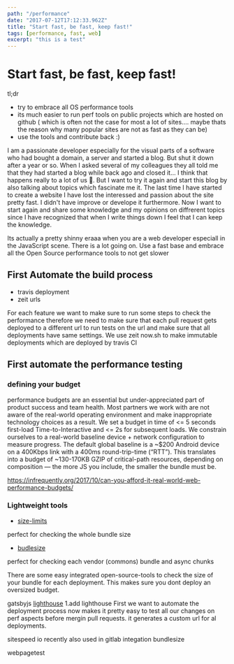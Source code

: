 ```yaml
---
path: "/performance"
date: "2017-07-12T17:12:33.962Z"
title: "Start fast, be fast, keep fast!"
tags: [performance, fast, web]
excerpt: "this is a test"
---
```


# Start fast, be fast, keep fast!

tl;dr

* try to embrace all OS performance tools
* its much easier to run perf tools on public projects which are hosted on github ( which is often not the case for most a lot of sites.... maybe thats the reason why many popular sites are not as fast as they can be)
* use the tools and contribute back :)

I am a passionate developer especially for the visual parts of a software who had bought a domain, a server and started a blog. But shut it down after a year or so. When I asked several of my colleagues they all told me that they had started a blog while back ago and closed it... I think that happens really to a lot of us 🙈. But I want to try it again and start this blog by also talking about topics which fascinate me it. The last time I have started to create a website I have lost the interessed and passion about the site pretty fast. I didn't have improve or develope it furthermore. Now I want to start again and share some knowledge and my opinions on diffrerent topics since I have recognized that when I write things down I feel that I can keep the knowledge.

Its actually a pretty shinny eraaa when you are a web developer especiall in the JavaScript scene. There is a lot going on.
Use a fast base and embrace all the Open Source performance tools to not get slower

## First Automate the build process

* travis deployment
* zeit urls

For each feature we want to make sure to run some steps to check the performance therefore we need to make sure that each pull request gets deployed to a different url to run tests on the url and make sure that all deployments have same settings. We use zeit now.sh to make immutable deployments which are deployed by travis CI

## First automate the performance testing

### defining your budget

performance budgets are an essential but under-appreciated part of product success and team health. Most partners we work with are not aware of the real-world operating environment and make inappropriate technology choices as a result. We set a budget in time of <= 5 seconds first-load Time-to-Interactive and <= 2s for subsequent loads. We constrain ourselves to a real-world baseline device + network configuration to measure progress. The default global baseline is a ~$200 Android device on a 400Kbps link with a 400ms round-trip-time (“RTT”). This translates into a budget of ~130-170KB GZIP of critical-path resources, depending on composition — the more JS you include, the smaller the bundle must be.

https://infrequently.org/2017/10/can-you-afford-it-real-world-web-performance-budgets/

### Lightweight tools

* [size-limits](https://github.com/ai/size-limit)

perfect for checking the whole bundle size

* [budlesize](https://github.com/siddharthkp/bundlesize)

perfect for checking each vendor (commons) bundle and async chunks

There are some easy integrated open-source-tools to check the size of your bundle for each deployment. This makes sure you dont deploy an oversized budget.

gatsbyjs
[lighthouse](https://github.com/ebidel/lighthouse-ci)
1.add lighthouse
First we want to automate the deployment process now makes it pretty easy to test all our changes on perf aspects before mergin pull requests. it generates a custom url for al deployments.

sitespeed io recently also used in gitlab integation
bundlesize

webpagetest
